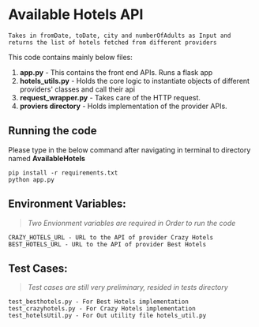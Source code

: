 # Available Hotels API

```
Takes in fromDate, toDate, city and numberOfAdults as Input and returns the list of hotels fetched from different providers
```

This code contains mainly below files:
1. **app.py** - This contains the front end APIs. Runs a flask app
2. **hotels_utils.py** - Holds the core logic to instantiate objects of different providers' classes and call their api
3. **request_wrapper.py** - Takes care of the HTTP request.
4. **proviers directory** - Holds implementation of the provider APIs.

## Running the code
Please type in the below command after navigating in terminal to directory named **AvailableHotels**

``` 
pip install -r requirements.txt
python app.py
```

## Environment Variables:
>*Two Envionment variables are required in Order to run the code*
```
CRAZY_HOTELS_URL - URL to the API of provider Crazy Hotels
BEST_HOTELS_URL - URL to the API of provider Best Hotels
```

## Test Cases:
>*Test cases are still very preliminary, resided in tests directory*
```
test_besthotels.py - For Best Hotels implementation
test_crazyhotels.py - For Crazy Hotels implementation
test_hotelsUtil.py - For Out utility file hotels_util.py
```

